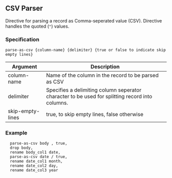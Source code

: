 ## CSV Parser

Directive for parsing a record as Comma-seperated value (CSV). Directive handles the quoted (```"```) values. 

### Specification
```
parse-as-csv {column-name} {delimiter} {true or false to indicate skip empty lines}
```

| Argument      | Description |
| ------------- | ------------- |
| column-name   | Name of the column in the record to be parsed as CSV |
| delimiter     | Specifies a delimiting column seperator character to be used for splitting record into columns. |
| skip-empty-lines | true, to skip empty lines, false otherwise |

### Example
```
  parse-as-csv body , true,
  drop body,
  rename body_col1 date,
  parse-as-csv date / true,
  rename date_col1 month,
  rename date_col2 day,
  rename date_col3 year
```
